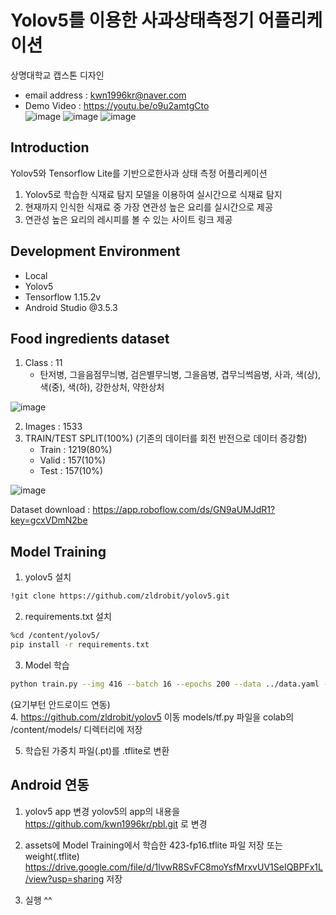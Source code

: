# Yolov5를 이용한 사과상태측정기 어플리케이션
상명대학교 캡스톤 디자인 <br />
- email address : kwn1996kr@naver.com <br />
- Demo Video : https://youtu.be/o9u2amtgCto <br />
![image](https://user-images.githubusercontent.com/68915940/120200196-06ff2c00-c25f-11eb-87b8-62c5639d7649.png)
![image](https://user-images.githubusercontent.com/68915940/120200207-09618600-c25f-11eb-903f-284e85cecf99.png)
![image](https://user-images.githubusercontent.com/68915940/120200219-0b2b4980-c25f-11eb-8dc0-6fb6f2c3a34e.png)

## Introduction
Yolov5와 Tensorflow Lite를 기반으로한사과 상태 측정 어플리케이션
1. Yolov5로 학습한 식재료 탐지 모델을 이용하여 실시간으로 식재료 탐지
2. 현재까지 인식한 식재료 중 가장 연관성 높은 요리를 실시간으로 제공
3. 연관성 높은 요리의 레시피를 볼 수 있는 사이트 링크 제공

## Development Environment
- Local
- Yolov5
- Tensorflow 1.15.2v
- Android Studio @3.5.3

## Food ingredients dataset
1. Class : 11
    - 탄저병, 그을음점무늬병, 검은별무늬병, 그을음병, 겹무늬썩음병, 사과, 색(상), 색(중), 색(하), 강한상처, 약한상처
    
![image](https://user-images.githubusercontent.com/68915940/120200231-0e263a00-c25f-11eb-8b11-cf887a5f492e.png)


2. Images : 1533
3. TRAIN/TEST SPLIT(100%) (기존의 데이터를 회전 반전으로 데이터 증강함)
    - Train : 1219(80%)
    - Valid : 157(10%)
    - Test : 157(10%)
    
![image](https://user-images.githubusercontent.com/68915940/120195304-93a6eb80-c259-11eb-8743-99db1c743449.png)
    
Dataset download : https://app.roboflow.com/ds/GN9aUMJdR1?key=gcxVDmN2be

## Model Training
1. yolov5 설치
```bash
!git clone https://github.com/zldrobit/yolov5.git
```

2. requirements.txt 설치
```bash
%cd /content/yolov5/
pip install -r requirements.txt
```

3. Model 학습
```bash
python train.py --img 416 --batch 16 --epochs 200 --data ../data.yaml --cfg ./models/yolov5m.yaml --weights yolov5m.pt --name rotten_apple_v4
```

(요기부턴 안드로이드 연동)  
4. https://github.com/zldrobit/yolov5 이동
 models/tf.py 파일을 colab의 /content/models/ 디렉터리에 저장
 
5. 학습된 가중치 파일(.pt)를 .tflite로 변환


## Android 연동
1. yolov5 app 변경
yolov5의 app의 내용을 
https://github.com/kwn1996kr/pbl.git 로 변경

2. assets에 Model Training에서 학습한 423-fp16.tflite 파일 저장
또는 
weight(.tflite) 
https://drive.google.com/file/d/1lvwR8SvFC8moYsfMrxvUV1SeIQBPFx1L/view?usp=sharing 저장

3. 실행 ^^
